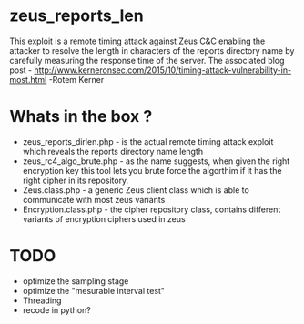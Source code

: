 # zeus_reports_len
This exploit is a remote timing attack against Zeus C&C enabling the attacker to resolve the length in characters of the reports directory name by carefully measuring the response time of the server.
The associated blog post - http://www.kerneronsec.com/2015/10/timing-attack-vulnerability-in-most.html
 -Rotem Kerner

# Whats in the box ?

* zeus_reports_dirlen.php - is the actual remote timing attack exploit which reveals the reports directory name length<br>
* zeus_rc4_algo_brute.php - as the name suggests, when given the right encryption key this tool lets you brute force
the algorthim if it has the right cipher in its repository.<br>
* Zeus.class.php - a generic Zeus client class which is able to communicate with most zeus variants<br>
* Encryption.class.php - the cipher repository class, contains different variants of encryption ciphers used in zeus<br>

# TODO
* optimize the sampling stage
* optimize the "mesurable interval test"
* Threading
* recode in python?

